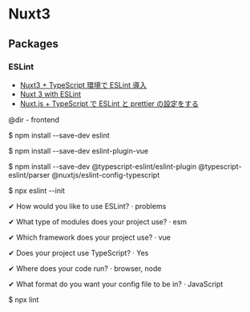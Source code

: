 # Nuxt3

## Packages

### ESLint

- [Nuxt3 + TypeScript 環境で ESLint 導入](https://qiita.com/shott/items/caa62324ca9827526ba9)
- [Nuxt 3 with ESLint](https://qiita.com/kentarou_masuda/items/c0180fe383b01ba54cbf)
- [Nuxt.js + TypeScript で ESLint と prettier の設定をする](https://qiita.com/ugu/items/51be7592e39a6a0439b7)

@dir - frontend

$ npm install --save-dev eslint

$ npm install --save-dev eslint-plugin-vue

$ npm install --save-dev @typescript-eslint/eslint-plugin @typescript-eslint/parser @nuxtjs/eslint-config-typescript

$ npx eslint --init

✔ How would you like to use ESLint? · problems

✔ What type of modules does your project use? · esm

✔ Which framework does your project use? · vue

✔ Does your project use TypeScript? · Yes

✔ Where does your code run? · browser, node

✔ What format do you want your config file to be in? · JavaScript

$ npx lint
